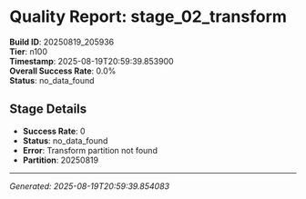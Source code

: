 # Quality Report: stage_02_transform

**Build ID**: 20250819_205936  
**Tier**: n100  
**Timestamp**: 2025-08-19T20:59:39.853900  
**Overall Success Rate**: 0.0%  
**Status**: no_data_found

## Stage Details

- **Success Rate**: 0
- **Status**: no_data_found
- **Error**: Transform partition not found
- **Partition**: 20250819

---
*Generated: 2025-08-19T20:59:39.854083*

